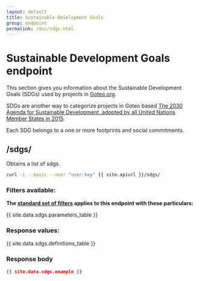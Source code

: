 ```yaml
---
layout: default
title: Sustainable Development Goals
group: endpoint
permalink: /doc/sdgs.html
---
```

# Sustainable Development Goals endpoint

This section gives you information about the Sustainable Development Goals (SDGs) used by projects in [Goteo.org](http://goteo.org).

SDGs are another way to categorize projects in Goteo based [The 2030 Agenda for Sustainable Development, adopted by all United Nations Member States in 2015](https://sustainabledevelopment.un.org/).

Each SDG belongs to a one or more footprints and social commitments.

<a name="sdgs"></a>
## /sdgs/

Obtains a list of sdgs.

```bash
curl -i --basic --user "user:key" {{ site.apiurl }}/sdgs/
```

### Filters available:

**The [standard set of filters](filters.html) applies to this endpoint with these particulars:**

{{ site.data.sdgs.parameters_table }}

### Response values:

{{ site.data.sdgs.definitions_table }}

### Response body

```json
{{ site.data.sdgs.example }}
```
